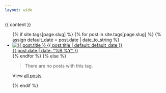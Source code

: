 ```yaml
---
layout: wide
---
```


<div class="tag-lead">
  {{ content }}
</div>
<div class="photo-grid">
<ul class="grid">
  {% if site.tags[page.slug] %}
    {% for post in site.tags[page.slug] %}
      {% assign default_date = post.date | date_to_string %}
      <li class="item " title="{{ post.title | default: default_date }}">
        <a class="" href="{{ post.url }}" >
            <img alt="{{ post.title }}" class="lazyload" data-src="{{ post.image }}" src="" height="" width="" />
            <span class="date-published">
              {{ post.title | default: default_date }}
              <br/>
              {{ post.date | date: "%B %Y"  }}
            </span>
        </a>
      </li>
    {% endfor %}
  {% else %}
    <blockquote>
      <p>There are no posts with this tag.</p>
    </blockquote>
    <p>View <a href="/posts">all posts</a>.</p>
  {% endif %}
</ul>
</div>
<script>
  lazyload();
</script>
